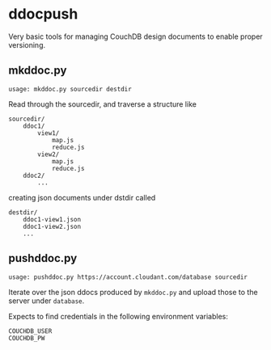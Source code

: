 # ddocpush

Very basic tools for managing CouchDB design documents to enable proper versioning.

## mkddoc.py

`usage: mkddoc.py sourcedir destdir`

Read through the sourcedir, and traverse a structure like

```text
sourcedir/
    ddoc1/
        view1/
            map.js
            reduce.js
        view2/
            map.js
            reduce.js
    ddoc2/
        ...
```

creating json documents under dstdir called

```text
destdir/
    ddoc1-view1.json
    ddoc1-view2.json
    ...
```

## pushddoc.py

`usage: pushddoc.py https://account.cloudant.com/database sourcedir`

Iterate over the json ddocs produced by `mkddoc.py` and upload those
to the server under `database`.

Expects to find credentials in the following environment variables:

```text
COUCHDB_USER
COUCHDB_PW
```